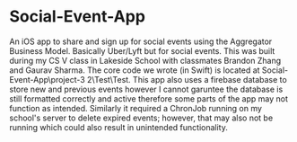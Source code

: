 # Social-Event-App
An iOS app to share and sign up for social events using the Aggregator Business Model. Basically Uber/Lyft but for social events. 
This was built during my CS V class in Lakeside School with classmates Brandon Zhang and Gaurav Sharma. The core code we wrote (in Swift)
is located at Social-Event-App\project-3 2\Test\Test. This app also uses a firebase database to store new and previous events
however I cannot garuntee the database is still formatted correctly and active therefore some parts of the app may not function as intended. Similarly it required a ChronJob running on my school's server to delete expired events; however, that may also not be running
which could also result in unintended functionality. 
